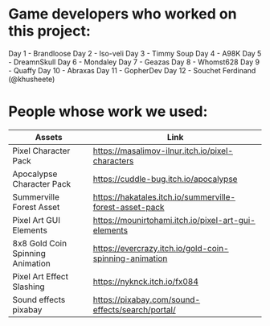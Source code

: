 # Game developers who worked on this project:

Day 1  - Brandloose
Day 2  - Iso-veli
Day 3  - Timmy Soup
Day 4  - A98K
Day 5  - DreamnSkull
Day 6  - Mondaley
Day 7  - Geazas
Day 8  - Whomst628
Day 9  - Quaffy
Day 10 - Abraxas
Day 11 - GopherDev
Day 12 - Souchet Ferdinand (@khusheete)


# People whose work we used:

| Assets                           | Link                                                    |
| -------------------------------- | ------------------------------------------------------- |
| Pixel Character Pack             | https://masalimov-ilnur.itch.io/pixel-characters        |
| Apocalypse Character Pack        | https://cuddle-bug.itch.io/apocalypse                   |
| Summerville Forest Asset         | https://hakatales.itch.io/summerville-forest-asset-pack |
| Pixel Art GUI Elements           | https://mounirtohami.itch.io/pixel-art-gui-elements     |
| 8x8 Gold Coin Spinning Animation | https://evercrazy.itch.io/gold-coin-spinning-animation  |
| Pixel Art Effect Slashing        | https://nyknck.itch.io/fx084                            |
| Sound effects pixabay            | https://pixabay.com/sound-effects/search/portal/        |
